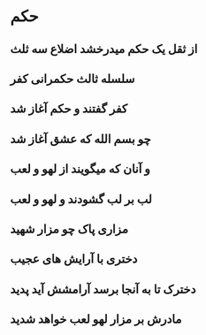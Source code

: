 حکم
====
از ثقل یک حکم میدرخشد اضلاع سه ثلث
-----------------------------
سلسله ثالث حکمرانی کفر
-----------------------------
کفر گفتند و حکم آغاز شد
-----------------------------
چو بسم الله که عشق آغاز شد
-----------------------------
و آنان که میگویند از لهو و لعب
-----------------------------
لب بر لب گشودند و لهو و لعب
-----------------------------
مزاری پاک چو مزار شهید
-----------------------------
دختری با آرایش های عجیب
-----------------------------
دخترک تا به آنجا برسد آرامشش آید پدید
-----------------------------
مادرش بر مزار لهو لعب خواهد شدید
-----------------------------